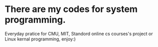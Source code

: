 # There are my codes for system programming.

Everyday pratice for CMU, MIT, Standord online cs courses's project or Linux kernal programming, enjoy:)
